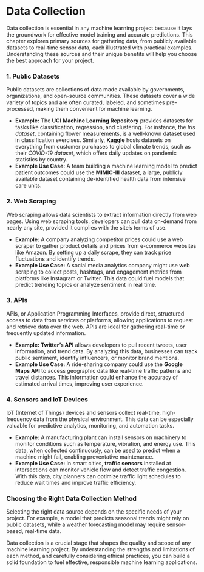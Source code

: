 # Data Collection

Data collection is essential in any machine learning project because it lays the groundwork for effective model training and accurate predictions. This chapter explores primary sources for gathering data, from publicly available datasets to real-time sensor data, each illustrated with practical examples. Understanding these sources and their unique benefits will help you choose the best approach for your project.

### 1. Public Datasets

Public datasets are collections of data made available by governments, organizations, and open-source communities. These datasets cover a wide variety of topics and are often curated, labeled, and sometimes pre-processed, making them convenient for machine learning.

* **Example:** The **UCI Machine Learning Repository** provides datasets for tasks like classification, regression, and clustering. For instance, the _Iris dataset_, containing flower measurements, is a well-known dataset used in classification exercises. Similarly, **Kaggle** hosts datasets on everything from customer purchases to global climate trends, such as their _COVID-19 dataset_, which offers daily updates on pandemic statistics by country.
* **Example Use Case:** A team building a machine learning model to predict patient outcomes could use the **MIMIC-III** dataset, a large, publicly available dataset containing de-identified health data from intensive care units.

### 2. Web Scraping

Web scraping allows data scientists to extract information directly from web pages. Using web scraping tools, developers can pull data on-demand from nearly any site, provided it complies with the site’s terms of use.

* **Example:** A company analyzing competitor prices could use a web scraper to gather product details and prices from e-commerce websites like Amazon. By setting up a daily scrape, they can track price fluctuations and identify trends.
* **Example Use Case:** A social media analytics company might use web scraping to collect posts, hashtags, and engagement metrics from platforms like Instagram or Twitter. This data could fuel models that predict trending topics or analyze sentiment in real time.

### 3. APIs

APIs, or Application Programming Interfaces, provide direct, structured access to data from services or platforms, allowing applications to request and retrieve data over the web. APIs are ideal for gathering real-time or frequently updated information.

* **Example:** **Twitter’s API** allows developers to pull recent tweets, user information, and trend data. By analyzing this data, businesses can track public sentiment, identify influencers, or monitor brand mentions.
* **Example Use Case:** A ride-sharing company could use the **Google Maps API** to access geographic data like real-time traffic patterns and travel distances. This information could enhance the accuracy of estimated arrival times, improving user experience.

### 4. Sensors and IoT Devices

IoT (Internet of Things) devices and sensors collect real-time, high-frequency data from the physical environment. This data can be especially valuable for predictive analytics, monitoring, and automation tasks.

* **Example:** A manufacturing plant can install sensors on machinery to monitor conditions such as temperature, vibration, and energy use. This data, when collected continuously, can be used to predict when a machine might fail, enabling preventative maintenance.
* **Example Use Case:** In smart cities, **traffic sensors** installed at intersections can monitor vehicle flow and detect traffic congestion. With this data, city planners can optimize traffic light schedules to reduce wait times and improve traffic efficiency.

### Choosing the Right Data Collection Method

Selecting the right data source depends on the specific needs of your project. For example, a model that predicts seasonal trends might rely on public datasets, while a weather forecasting model may require sensor-based, real-time data.

Data collection is a crucial stage that shapes the quality and scope of any machine learning project. By understanding the strengths and limitations of each method, and carefully considering ethical practices, you can build a solid foundation to fuel effective, responsible machine learning applications.
